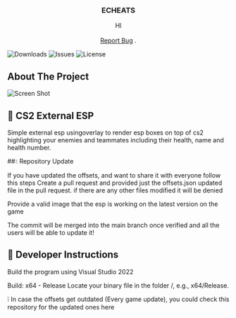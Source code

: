 <br/>
<p align="center">
  <h3 align="center">ECHEATS</h3>

  <p align="center">
    HI
    <br/>
    <br/>
    <a href="https://github.com/notslux/SC2-ECHEATS/issues">Report Bug</a>
    .
  </p>
</p>

![Downloads](https://img.shields.io/github/downloads/notslux/SC2-ECHEATS/total) ![Issues](https://img.shields.io/github/issues/notslux/SC2-ECHEATS) ![License](https://img.shields.io/github/license/notslux/SC2-ECHEATS) 

## About The Project

![Screen Shot]([images/DAD.png](https://camo.githubusercontent.com/f2e1d3299b94cfa91b42fc75026fe03f7e59db558ebbbd3485db9d21f72af094/68747470733a2f2f63646e2e646973636f72646170702e636f6d2f6174746163686d656e74732f3930333238333935303236373536343039342f313134383536393134383331383832323436312f696d6167652e706e67))

## 🎡 CS2 External ESP

Simple external esp usingoverlay to render esp boxes on top of cs2 highlighting your enemies and teammates including their health, name and health number. 

##💧 Repository Update

If you have updated the offsets, and want to share it with everyone follow this steps
Create a pull request and provided just the offsets.json updated file in the pull request. if there are any other files modified it will be denied

Provide a valid image that the esp is working on the latest version on the game

The commit will be merged into the main branch once verified and all the users will be able to update it!

## 📘 Developer Instructions

Build the program using Visual Studio 2022

Build: x64 - Release
Locate your binary file in the folder <arch>/<configuration>, e.g., x64/Release.

❕ In case the offsets get outdated (Every game update), you could check this  repository for the updated ones here
